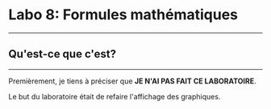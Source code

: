 # Labo 8: Formules mathématiques
---

## Qu'est-ce que c'est?
---
Premièrement, je tiens à préciser que **JE N'AI PAS FAIT CE LABORATOIRE**. 

Le but du laboratoire était de refaire l'affichage des graphiques.